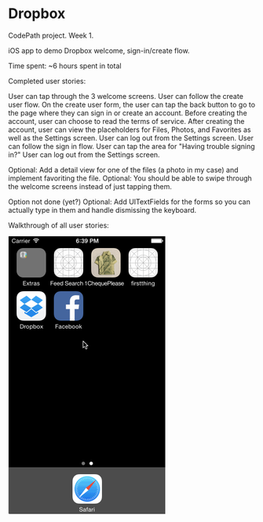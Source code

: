Dropbox
=======

CodePath project. Week 1.

iOS app to demo Dropbox welcome, sign-in/create flow.

Time spent: ~6 hours spent in total

Completed user stories:

User can tap through the 3 welcome screens.
User can follow the create user flow.
On the create user form, the user can tap the back button to go to the page where they can sign in or create an account.
Before creating the account, user can choose to read the terms of service.
After creating the account, user can view the placeholders for Files, Photos, and Favorites as well as the Settings screen.
User can log out from the Settings screen.
User can follow the sign in flow.
User can tap the area for "Having trouble signing in?"
User can log out from the Settings screen.

Optional: Add a detail view for one of the files (a photo in my case) and implement favoriting the file.
Optional: You should be able to swipe through the welcome screens instead of just tapping them.

Option not done (yet?)
Optional: Add UITextFields for the forms so you can actually type in them and handle dismissing the keyboard.


Walkthrough of all user stories:

![ScreenShot](Dropbox-walkthru.gif)